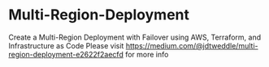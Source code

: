 # Multi-Region-Deployment
Create a Multi-Region Deployment with Failover using AWS, Terraform, and Infrastructure as Code
Please visit https://medium.com/@jdtweddle/multi-region-deployment-e2622f2aecfd for more info
